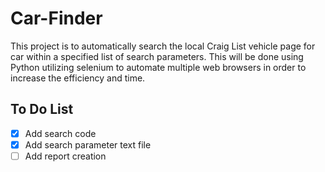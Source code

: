 # Car-Finder

This project is to automatically search the local Craig List vehicle page for car within a specified list of search parameters. This will be done using Python utilizing selenium to automate multiple web browsers in order to increase the efficiency and time.

## To Do List ##
- [X] Add search code
- [X] Add search parameter text file
- [ ] Add report creation
